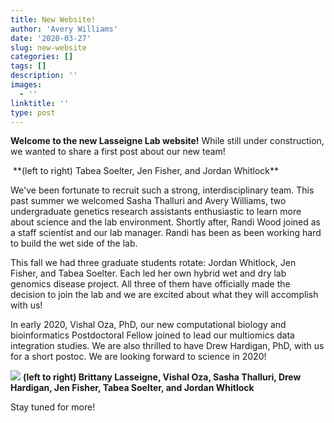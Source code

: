 ```yaml
---
title: New Website!
author: 'Avery Williams'
date: '2020-03-27'
slug: new-website
categories: []
tags: []
description: ''
images:
  - ''
linktitle: ''
type: post
---
```

**Welcome to the new Lasseigne Lab website!** While still under construction, we wanted to share a first post about our new team!

<img src="/blog/2019-12-13-new-website.en_files/20191118_141811.jpg" alt="">
**(left to right) Tabea Soelter, Jen Fisher, and Jordan Whitlock**

  We've been fortunate to recruit such a strong, interdisciplinary team. This past summer we welcomed Sasha Thalluri and Avery Williams, two undergraduate genetics research assistants enthusiastic to learn more about science and the lab environment. Shortly after, Randi Wood joined as a staff scientist and our lab manager. Randi has been as been working hard to build the wet side of the lab. 

  This fall we had three graduate students rotate: Jordan Whitlock, Jen Fisher, and Tabea Soelter. Each led her own hybrid wet and dry lab genomics disease project. All three of them have officially made the decision to join the lab and we are excited about what they will accomplish with us!

  In early 2020, Vishal Oza, PhD, our new computational biology and bioinformatics Postdoctoral Fellow joined to lead our multiomics data integration studies. We are also thrilled to have Drew Hardigan, PhD, with us for a short postoc. We are looking forward to science in 2020!

![](/blog/2019-12-13-new-website.en_files/20191206_123730.jpg) 
**(left to right) Brittany Lasseigne, Vishal Oza, Sasha Thalluri, Drew Hardigan, Jen Fisher, Tabea Soelter, and Jordan Whitlock**

Stay tuned for more!